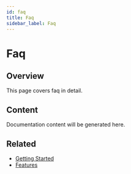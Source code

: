 ```yaml
---
id: faq
title: Faq
sidebar_label: Faq
---
```


# Faq

## Overview

This page covers faq in detail.

## Content

Documentation content will be generated here.

## Related

- [Getting Started](/docs/getting-started)
- [Features](/docs/features)
